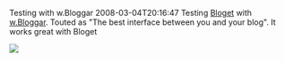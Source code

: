 Testing with w.Bloggar
2008-03-04T20:16:47
Testing [Bloget](/bloget) with [w.Bloggar](http://wbloggar). Touted as "The best interface between you and your blog". It works great with Bloget

[![](http://wbloggar.com/images/wbloggar-button1.gif)](http://wbloggar.com)

